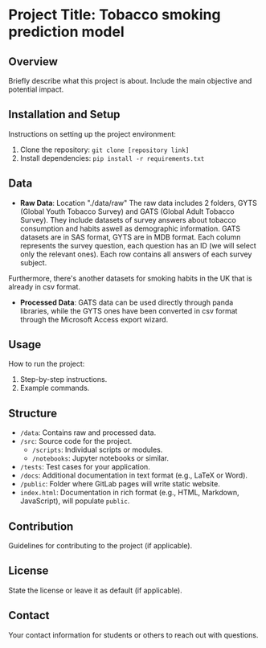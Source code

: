 # Project Title: Tobacco smoking prediction model

## Overview
Briefly describe what this project is about. Include the main objective and potential impact.

## Installation and Setup
Instructions on setting up the project environment:
1. Clone the repository: `git clone [repository link]`
2. Install dependencies: `pip install -r requirements.txt`

## Data

- **Raw Data**: Location "./data/raw"
The raw data includes 2 folders, GYTS (Global Youth Tobacco Survey) and GATS (Global Adult Tobacco Survey).
They include datasets of survey answers about tobacco consumption and habits aswell as demographic information.
GATS datasets are in SAS format, GYTS are in MDB format.
Each column represents the survey question, each question has an ID (we will select only the relevant ones).
Each row contains all answers of each survey subject.

Furthermore, there's another datasets for smoking habits in the UK that is already in csv format.

- **Processed Data**: 
GATS data can be used directly through panda libraries, while the GYTS ones have been converted in csv format through the Microsoft Access export wizard.


## Usage
How to run the project:
1. Step-by-step instructions.
2. Example commands.

## Structure
- `/data`: Contains raw and processed data.
- `/src`: Source code for the project.
  - `/scripts`: Individual scripts or modules.
  - `/notebooks`: Jupyter notebooks or similar.
- `/tests`: Test cases for your application.
- `/docs`: Additional documentation in text format (e.g., LaTeX or Word).
- `/public`: Folder where GitLab pages will write static website. 
- `index.html`: Documentation in rich format (e.g., HTML, Markdown, JavaScript), will populate `public`.

## Contribution
Guidelines for contributing to the project (if applicable).

## License
State the license or leave it as default (if applicable).

## Contact
Your contact information for students or others to reach out with questions.
